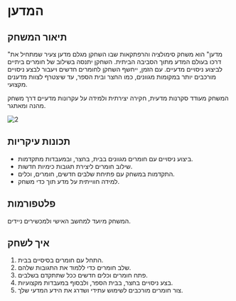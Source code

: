 # המדען

## תיאור המשחק
"מדען" הוא משחק סימולציה והרפתקאות שבו השחקן מגלם מדען צעיר שמתחיל את דרכו בעולם המדע מתוך הסביבה הביתית. השחקן יתנסה בשילוב של חומרים ביתיים לביצוע ניסויים מדעיים. עם הזמן, ייחשף השחקן לחומרים חדשים ויעבור לבצע ניסויים מורכבים יותר במקומות מגוונים, כמו החצר ובית הספר, עד שיצטרף לצוות מדענים מקצועי.

המשחק מעודד סקרנות מדעית, חקירה יצירתית ולמידה על עקרונות מדעיים דרך משחק מהנה ומאתגר.

![2](https://github.com/user-attachments/assets/087d3209-8fb8-4d49-93e5-eb6d5aa9acc0)

## תכונות עיקריות
- ביצוע ניסויים עם חומרים מגוונים בבית, בחצר, ובמעבדות מתקדמות.
- שילוב חומרים ליצירת תגובות כימיות חדשות.
- התקדמות במשחק עם פתיחת שלבים חדשים, חומרים, וכלים.
- למידה חווייתית על מדע תוך כדי משחק.

## פלטפורמות
המשחק מיועד למחשב האישי ולמכשירים ניידים.

## איך לשחק
1. התחל עם חומרים בסיסיים בבית.
2. שלב חומרים כדי ללמוד את התגובות שלהם.
3. פתח חומרים וכלים חדשים ככל שתתקדם בשלבים.
4. בצע ניסויים בחצר, בבית הספר, ולבסוף במעבדות מקצועיות.
5. צור חומרים מורכבים לשימוש עתידי ושדרג את הידע המדעי שלך.

